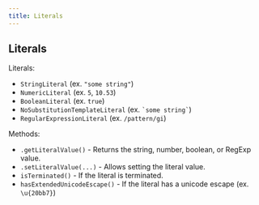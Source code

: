 ```yaml
---
title: Literals
---
```


## Literals

Literals:

* `StringLiteral` (ex. `"some string"`)
* `NumericLiteral` (ex. `5`, `10.53`)
* `BooleanLiteral` (ex. `true`)
* `NoSubstitutionTemplateLiteral` (ex. `` `some string` ``)
* `RegularExpressionLiteral` (ex. `/pattern/gi`)

Methods:

* `.getLiteralValue()` - Returns the string, number, boolean, or RegExp value.
* `.setLiteralValue(...)` - Allows setting the literal value.
* `isTerminated()` - If the literal is terminated.
* `hasExtendedUnicodeEscape()` - If the literal has a unicode escape (ex. `\u{20bb7}`)
